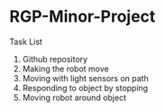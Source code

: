 # RGP-Minor-Project

Task List
1.	Github repository
2.	Making the robot move
3.	Moving with light sensors on path
4.	Responding to object by stopping
5.	Moving robot around object
